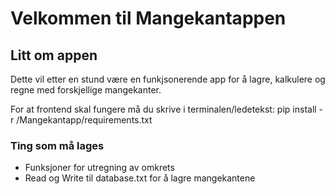 # Velkommen til Mangekantappen

## Litt om appen
Dette vil etter en stund være en funkjsonerende app for å lagre, kalkulere og regne med forskjellige mangekanter.

For at frontend skal fungere må du skrive i terminalen/ledetekst:
pip install -r /Mangekantapp/requirements.txt

### Ting som må lages
- Funksjoner for utregning av omkrets
- Read og Write til database.txt for å lagre mangekantene
